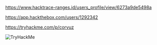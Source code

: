 https://www.hacktrace-ranges.id/users_profile/view/6273a9de5498a

https://app.hackthebox.com/users/1292342

https://tryhackme.com/p/corvuz

 <img href="https://tryhackme.com/p/corvuz" src="https://tryhackme-badges.s3.amazonaws.com/corvuz.png" alt="TryHackMe">
